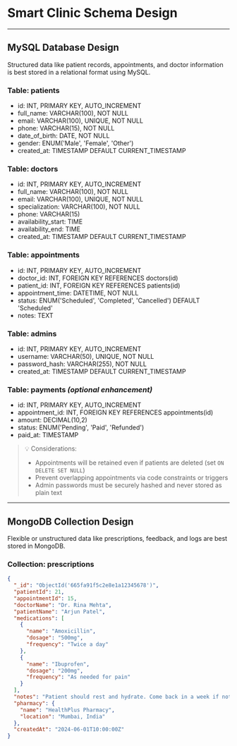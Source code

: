 # Smart Clinic Schema Design

---

## MySQL Database Design

Structured data like patient records, appointments, and doctor information is best stored in a relational format using MySQL.

### Table: patients
- id: INT, PRIMARY KEY, AUTO_INCREMENT
- full_name: VARCHAR(100), NOT NULL
- email: VARCHAR(100), UNIQUE, NOT NULL
- phone: VARCHAR(15), NOT NULL
- date_of_birth: DATE, NOT NULL
- gender: ENUM('Male', 'Female', 'Other')
- created_at: TIMESTAMP DEFAULT CURRENT_TIMESTAMP

### Table: doctors
- id: INT, PRIMARY KEY, AUTO_INCREMENT
- full_name: VARCHAR(100), NOT NULL
- email: VARCHAR(100), UNIQUE, NOT NULL
- specialization: VARCHAR(100), NOT NULL
- phone: VARCHAR(15)
- availability_start: TIME
- availability_end: TIME
- created_at: TIMESTAMP DEFAULT CURRENT_TIMESTAMP

### Table: appointments
- id: INT, PRIMARY KEY, AUTO_INCREMENT
- doctor_id: INT, FOREIGN KEY REFERENCES doctors(id)
- patient_id: INT, FOREIGN KEY REFERENCES patients(id)
- appointment_time: DATETIME, NOT NULL
- status: ENUM('Scheduled', 'Completed', 'Cancelled') DEFAULT 'Scheduled'
- notes: TEXT

### Table: admins
- id: INT, PRIMARY KEY, AUTO_INCREMENT
- username: VARCHAR(50), UNIQUE, NOT NULL
- password_hash: VARCHAR(255), NOT NULL
- created_at: TIMESTAMP DEFAULT CURRENT_TIMESTAMP

### Table: payments _(optional enhancement)_
- id: INT, PRIMARY KEY, AUTO_INCREMENT
- appointment_id: INT, FOREIGN KEY REFERENCES appointments(id)
- amount: DECIMAL(10,2)
- status: ENUM('Pending', 'Paid', 'Refunded')
- paid_at: TIMESTAMP

> 💡 Considerations:
> - Appointments will be retained even if patients are deleted (set `ON DELETE SET NULL`)
> - Prevent overlapping appointments via code constraints or triggers
> - Admin passwords must be securely hashed and never stored as plain text

---

## MongoDB Collection Design

Flexible or unstructured data like prescriptions, feedback, and logs are best stored in MongoDB.

### Collection: prescriptions

```json
{
  "_id": "ObjectId('665fa91f5c2e8e1a12345678')",
  "patientId": 21,
  "appointmentId": 15,
  "doctorName": "Dr. Rina Mehta",
  "patientName": "Arjun Patel",
  "medications": [
    {
      "name": "Amoxicillin",
      "dosage": "500mg",
      "frequency": "Twice a day"
    },
    {
      "name": "Ibuprofen",
      "dosage": "200mg",
      "frequency": "As needed for pain"
    }
  ],
  "notes": "Patient should rest and hydrate. Come back in a week if not improved.",
  "pharmacy": {
    "name": "HealthPlus Pharmacy",
    "location": "Mumbai, India"
  },
  "createdAt": "2024-06-01T10:00:00Z"
}
